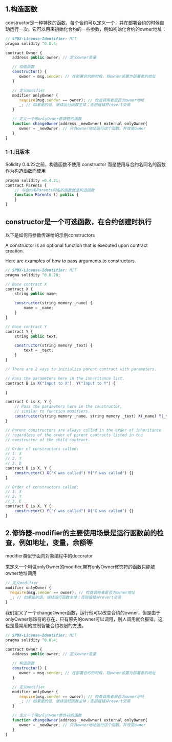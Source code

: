 ## 1.构造函数
constructor是一种特殊的函数，每个合约可以定义一个，并在部署合约的时候自动运行一次。它可以用来初始化合约的一些参数，例如初始化合约的owner地址：
```js
// SPDX-License-Identifier: MIT
pragma solidity ^0.8.4;

contract Owner {
   address public owner; // 定义owner变量

   // 构造函数
   constructor() {
      owner = msg.sender; // 在部署合约的时候，将owner设置为部署者的地址
   }

   // 定义modifier
   modifier onlyOwner {
      require(msg.sender == owner); // 检查调用者是否为owner地址
      _; // 如果是的话，继续运行函数主体；否则报错并revert交易
   }

   // 定义一个带onlyOwner修饰符的函数
   function changeOwner(address _newOwner) external onlyOwner{
      owner = _newOwner; // 只有owner地址运行这个函数，并改变owner
   }
}
```

### 1-1.旧版本
Solidity 0.4.22之前，构造函数不使用 constructor 而是使用与合约名同名的函数作为构造函数而使用
```js
pragma solidity =0.4.21;
contract Parents {
    // 与合约名Parents同名的函数就是构造函数
    function Parents () public {
    }
}
```

## constructor是一个可选函数，在合约创建时执行
以下是如何将参数传递给的示例constructors

A constructor is an optional function that is executed upon contract creation.

Here are examples of how to pass arguments to constructors.
```js
// SPDX-License-Identifier: MIT
pragma solidity ^0.8.20;

// Base contract X
contract X {
    string public name;

    constructor(string memory _name) {
        name = _name;
    }
}

// Base contract Y
contract Y {
    string public text;

    constructor(string memory _text) {
        text = _text;
    }
}

// There are 2 ways to initialize parent contract with parameters.

// Pass the parameters here in the inheritance list.
contract B is X("Input to X"), Y("Input to Y") {

}

contract C is X, Y {
    // Pass the parameters here in the constructor,
    // similar to function modifiers.
    constructor(string memory _name, string memory _text) X(_name) Y(_text) {}
}

// Parent constructors are always called in the order of inheritance
// regardless of the order of parent contracts listed in the
// constructor of the child contract.

// Order of constructors called:
// 1. X
// 2. Y
// 3. D
contract D is X, Y {
    constructor() X("X was called") Y("Y was called") {}
}

// Order of constructors called:
// 1. X
// 2. Y
// 3. E
contract E is X, Y {
    constructor() Y("Y was called") X("X was called") {}
}
```

## 2.修饰器-modifier的主要使用场景是运行函数前的检查，例如地址，变量，余额等
modifier类似于面向对象编程中的decorator

来定义一个叫做onlyOwner的modifier,带有onlyOwner修饰符的函数只能被owner地址调用
```js
// 定义modifier
modifier onlyOwner {
  require(msg.sender == owner); // 检查调用者是否为owner地址
  _; // 如果是的话，继续运行函数主体；否则报错并revert交易
}
```

我们定义了一个changeOwner函数，运行他可以改变合约的owner，但是由于onlyOwner修饰符的存在，只有原先的owner可以调用，别人调用就会报错。这也是最常用的控制智能合约权限的方法。
```js
// SPDX-License-Identifier: MIT
pragma solidity ^0.8.4;

contract Owner {
   address public owner; // 定义owner变量

   // 构造函数
   constructor() {
      owner = msg.sender; // 在部署合约的时候，将owner设置为部署者的地址
   }

   // 定义modifier
   modifier onlyOwner {
      require(msg.sender == owner); // 检查调用者是否为owner地址
      _; // 如果是的话，继续运行函数主体；否则报错并revert交易
   }

   // 定义一个带onlyOwner修饰符的函数
   function changeOwner(address _newOwner) external onlyOwner{
      owner = _newOwner; // 只有owner地址运行这个函数，并改变owner
   }
}
```